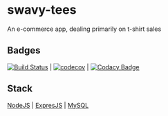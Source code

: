 # swavy-tees
An e-commerce app, dealing primarily on t-shirt sales

## Badges
[![Build Status](https://travis-ci.org/emekafredy/swavy-tees.svg?branch=develop)](https://travis-ci.org/emekafredy/swavy-tees)     \|
[![codecov](https://codecov.io/gh/emekafredy/swavy-tees/branch/develop/graph/badge.svg)](https://codecov.io/gh/emekafredy/swavy-tees)     \|
[![Codacy Badge](https://api.codacy.com/project/badge/Grade/f08012a6433b438ba2564c822207d324)](https://www.codacy.com/app/emekafredy/swavy-tees?utm_source=github.com&amp;utm_medium=referral&amp;utm_content=emekafredy/swavy-tees&amp;utm_campaign=Badge_Grade)

## Stack
[NodeJS](https://nodejs.org/en/)     \|
[ExpresJS](https://expressjs.com/)     \|
[MySQL](https://www.mysql.com/)

